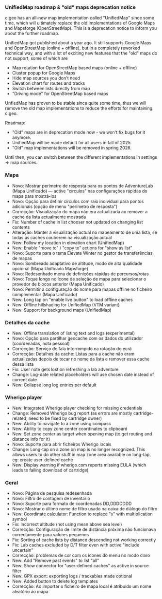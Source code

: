 ### UnifiedMap roadmap & "old" maps deprecation notice
c:geo has an all-new map implementation called "UnifiedMap" since some time, which will ultimately replace the old implementations of Google Maps and Mapsforge (OpenStreetMap). This is a deprecation notice to inform you about the further roadmap.

UnifiedMap got published about a year ago. It still supports Google Maps and OpenStreetMap (online + offline), but in a completely reworked technical way, and with a lot of exciting new features that the "old" maps do not support, some of which are
- Map rotation for OpenStreetMap based maps (online + offline)
- Cluster popup for Google Maps
- Hide map sources you don't need
- Elevation chart for routes and tracks
- Switch between lists directly from map
- "Driving mode" for OpenStreetMap based maps

UnfiedMap has proven to be stable since quite some time, thus we will remove the old map implementations to reduce the efforts for maintaining c:geo.

Roadmap:
- "Old" maps are in deprecation mode now - we won't fix bugs for it anymore.
- UnifiedMap will be made default for all users in fall of 2025.
- "Old" map implementations will be removed in spring 2026.

Until then, you can switch between the different implementations in settings => map sources.

### Mapa
- Novo: Mostrar perímetro de resposta para os pontos de AdventureLab (Mapa Unificado) — active "círculos" nas configurações rápidas do mapa para mostrá-los
- Novo: Opção para definir círculos com raio individual para pontos adicionais (opção de menu "perímetro de resposta")
- Correcção: Visualização do mapa não era actualizada ao remover a cache da lista actualmente mostrada
- Fix: Number of cache in list chooser not updated on changing list contents
- Alteração: Manter a visualização actual no mapeamento de uma lista, se todas as caches couberem na visualização actual
- New: Follow my location in elevation chart (UnifiedMap)
- New: Enable "move to" / "copy to" actions for "show as list"
- Novo: Suporte para o tema Elevate Winter no gestor de transferências de mapas
- Novo: Sombreado adaptativo de altitude, modo de alta qualidade opcional (Mapa Unificado Mapsforge)
- Novo: Redesenhado menu de definições rápidas de percursos/rotas
- Novo: Toque longo no ícone de seleção de mapa para selecionar o provedor de blocos anterior (Mapa Unificado)
- Novo: Permitir a configuração do nome para mapas offline no ficheiro complementar (Mapa Unificado)
- New: Long tap on "enable live button" to load offline caches
- New: Offline hillshading for UnifiedMap (VTM variant)
- New: Support for background maps (UnifiedMap)

### Detalhes da cache
- New: Offline translation of listing text and logs (experimental)
- Novo: Opção para partilhar geocache com os dados do utilizador (coordenadas, nota pessoal)
- Correcção: Serviço de fala interrompido na rotação do ecrã
- Correcção: Detalhes da cache: Listas para a cache não eram actualizadas depois de tocar no nome da lista e remover essa cache dessa lista
- Fix: User note gets lost on refreshing a lab adventure
- Change: Log-date related placeholders will use chosen date instead of current date
- New: Collapse long log entries per default

### Wherigo player
- New: Integrated Wherigo player checking for missing credentials
- Change: Removed Wherigo bug report (as errors are mostly cartridge-related, need to be fixed by cartridge owner)
- New: Ability to navigate to a zone using compass
- New: Ability to copy zone center coordinates to clipboard
- New: Set zone center as target when opening map (to get routing and distance info for it)
- Novo: Suporte para abrir ficheiros Wherigo locais
- Change: Long-tap on a zone on map is no longer recognized. This allows users to do other stuff in map zone area available on long-tap, eg: create user-defined cache
- New: Display warning if wherigo.com reports missing EULA (which leads to failing download of cartridge)

### Geral
- Novo: Página de pesquisa redesenhada
- Novo: Filtro de contagem de inventário
- Novo: Suporte para formato de coordenadas DD,DDDDDDD
- Novo: Mostrar o último nome de filtro usado na caixa de diálogo do filtro
- New: Coordinate calculator: Function to replace "x" with multiplication symbol
- Fix: Incorrect altitude (not using mean above sea level)
- Correcção: Configuração de limite de distância próxima não funcionava correctamente para valores pequenos
- Fix: Sorting of cache lists by distance descending not working correctly
- Fix: Lab caches excluded by D/T filter even with active "include uncertain"
- Correcção: problemas de cor com os ícones do menu no modo claro
- New: Add "Remove past events" to list "all"
- New: Show connector for "user-defined caches" as active in source filter
- New: GPX export: exporting logs / trackables made optional
- New: Added button to delete log templates
- Correcção: Ao importar o ficheiro de mapa local é atribuído um nome aleatório ao mapa
